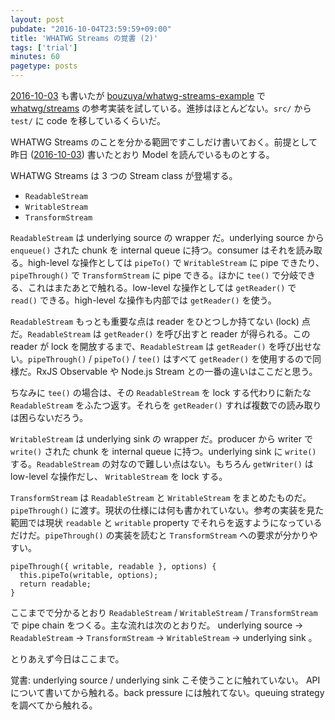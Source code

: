 ```yaml
---
layout: post
pubdate: "2016-10-04T23:59:59+09:00"
title: 'WHATWG Streams の覚書 (2)'
tags: ['trial']
minutes: 60
pagetype: posts
---
```

[2016-10-03][] も書いたが [bouzuya/whatwg-streams-example][] で [whatwg/streams][] の参考実装を試している。進捗はほとんどない。`src/` から `test/` に code を移しているくらいだ。

WHATWG Streams のことを分かる範囲ですこしだけ書いておく。前提として昨日 ([2016-10-03][]) 書いたとおり Model を読んでいるものとする。

WHATWG Streams は 3 つの Stream class が登場する。

- `ReadableStream`
- `WritableStream`
- `TransformStream`

`ReadableStream` は underlying source の wrapper だ。underlying source から `enqueue()` された chunk を internal queue に持つ。consumer はそれを読み取る。high-level な操作としては `pipeTo()` で `WritableStream` に pipe できたり、`pipeThrough()` で `TransformStream` に pipe できる。ほかに `tee()` で分岐できる、これはまたあとで触れる。low-level な操作としては `getReader()` で `read()` できる。high-level な操作も内部では `getReader()` を使う。

`ReadableStream` もっとも重要な点は reader をひとつしか持てない (lock) 点だ。`ReadableStream` は `getReader()` を呼び出すと reader が得られる。この reader が lock を開放するまで、`ReadableStream` は `getReader()` を呼び出せない。`pipeThrough()` / `pipeTo()` / `tee()` はすべて `getReader()` を使用するので同様だ。RxJS Observable や Node.js Stream との一番の違いはここだと思う。

ちなみに `tee()` の場合は、その `ReadableStream` を lock する代わりに新たな `ReadableStream` をふたつ返す。それらを `getReader()` すれば複数での読み取りは困らないだろう。

`WritableStream` は underlying sink の wrapper だ。producer から writer で `write()` された chunk を internal queue に持つ。underlying sink に `write()` する。`ReadableStream` の対なので難しい点はない。もちろん `getWriter()` は low-level な操作だし、 `WritableStream` を lock する。

`TransformStream` は `ReadableStream` と `WritableStream` をまとめたものだ。`pipeThrough()` に渡す。現状の仕様には何も書かれていない。参考の実装を見た範囲では現状 `readable` と `writable` property でそれらを返すようになっているだけだ。`pipeThrough()` の実装を読むと `TransformStream` への要求が分かりやすい。

```
pipeThrough({ writable, readable }, options) {
  this.pipeTo(writable, options);
  return readable;
}
```

ここまでで分かるとおり `ReadableStream` / `WritableStream` / `TransformStream` で pipe chain をつくる。主な流れは次のとおりだ。 underlying source -> `ReadableStream` -> `TransformStream` -> `WritableStream` -> underlying sink 。

とりあえず今日はここまで。

覚書: underlying source / underlying sink こそ使うことに触れていない。 API について書いてから触れる。back pressure には触れてない。queuing strategy を調べてから触れる。

[2016-10-03]: http://blog.bouzuya.net/2016/10/03/
[bouzuya/whatwg-streams-example]: https://github.com/bouzuya/whatwg-streams-example
[whatwg/streams]: https://github.com/whatwg/streams
